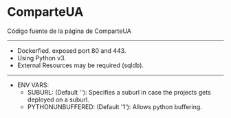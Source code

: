 # ComparteUA
Código fuente de la página de ComparteUA


----------------------------------------
- Dockerfied. exposed port 80 and 443.
- Using Python v3.
- External Resources may be required (sqldb).
-----------------------------
- ENV VARS:
  - SUBURL: (Default ''): Specifies a suburl in case the projects gets deployed on a suburl.
  - PYTHONUNBUFFERED: (Default '1'): Allows python buffering.
